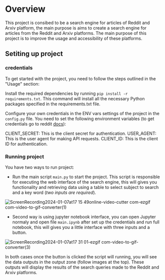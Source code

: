 # Overview
This project is consibed to be a search engine for articles of Reddit and Arxiv platform, the main purpose is  aims to create a search engine for articles from the Reddit and Arxiv platforms. The main purpose of this project is to improve the usage and accessibility of these platforms.

## Setiting up project
### credentials
To get started with the project, you need to follow the steps outlined in the "Usage" section:

Install the required dependencies by running `pip install -r requirements.txt`. This command will install all the necessary Python packages specified in the requirements.txt file.

Configure your own credentials in the ENV vars settings of the project in the `config.py` file. You need to set the following environment variables (to get credentials go to reddit [docs](https://praw.readthedocs.io/en/stable/getting_started/authentication.html)):

CLIENT_SECRET: This is the client secret for authentication.
USER_AGENT: This is the user agent for making API requests.
CLIENT_ID: This is the client ID for authentication.

### Running project
You have two ways to run project:
- Run the main script `main.py` to start the project. This script is responsible for executing the web interface of the search engine, this will gives you  functionality and retrieving data using a table to select subject to search and a key word (*two inputs are required*).

![ScreenRecording2024-01-07at17 15 49online-video-cutter com-ezgif com-video-to-gif-converter(1)](https://github.com/jdalfons/search_engine/assets/25759070/fafd475b-5529-4494-af12-86f317ac5869)


- Second way is using jupyter notebook interface, you can open Jupyter normaly and open file `main.ipynb` after set up the credentials and run full notebook, this will gives you a little interface with three inputs and a button.

![ScreenRecording2024-01-07at17 31 01-ezgif com-video-to-gif-converter(3)](https://github.com/jdalfons/search_engine/assets/25759070/121f8dcf-696f-4172-a47e-e6cb2d707bda)

In both cases once the button is clicked the script will running, you will see the data outputs in the output zone (follow images at the top). These outputs will display the results of the search queries made to the Reddit and Arxiv platforms.